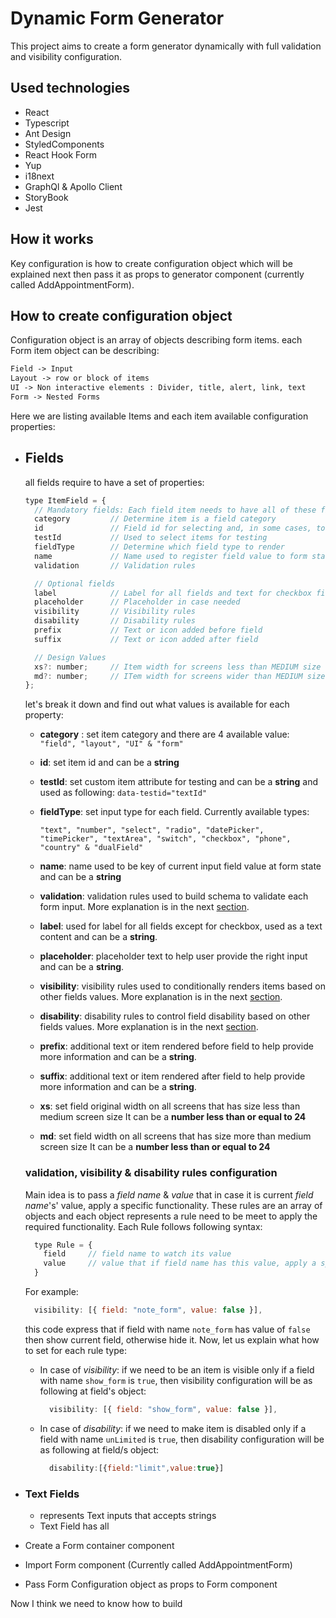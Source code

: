 # Dynamic Form Generator

This project aims to create a form generator dynamically with full validation and visibility configuration.

## Used technologies

- React
- Typescript
- Ant Design
- StyledComponents
- React Hook Form
- Yup
- i18next
- GraphQl & Apollo Client
- StoryBook
- Jest

## How it works

Key configuration is how to create configuration object which will be explained next then pass it as props to generator component (currently called AddAppointmentForm).

## How to create configuration object

Configuration object is an array of objects describing form items. each Form item object can be describing:

```Markdown
Field -> Input
Layout -> row or block of items
UI -> Non interactive elements : Divider, title, alert, link, text
Form -> Nested Forms
```

Here we are listing available Items and each item available configuration properties:

- ## Fields

  all fields require to have a set of properties:

  ```Javascript
  type ItemField = {
    // Mandatory fields: Each field item needs to have all of these fields
    category         // Determine item is a field category
    id               // Field id for selecting and, in some cases, to attach label to input
    testId           // Used to select items for testing
    fieldType        // Determine which field type to render
    name             // Name used to register field value to form state
    validation       // Validation rules

    // Optional fields
    label            // Label for all fields and text for checkbox fields
    placeholder      // Placeholder in case needed
    visibility       // Visibility rules
    disability       // Disability rules
    prefix           // Text or icon added before field
    suffix           // Text or icon added after field

    // Design Values
    xs?: number;     // Item width for screens less than MEDIUM size
    md?: number;     // ITem width for screens wider than MEDIUM size
  };
  ```

  let's break it down and find out what values is available for each property:
  - **category** : set item category and there are 4 available value: ```"field", "layout", "UI" & "form"```
  - **id**: set item id and can be a **string**
  - **testId**: set custom item attribute for testing and can be a **string** and used as following: ```data-testid="textId"```
  - **fieldType**: set input type for each field. Currently available types:

    ```"text", "number", "select", "radio", "datePicker", "timePicker", "textArea", "switch", "checkbox", "phone", "country" & "dualField"```
  - **name**: name used to be key of current input field value at form state and can be a **string**
  - **validation**: validation rules used to build schema to validate each form input. More explanation is in the next [section]().
  - **label**: used for label for all fields except for checkbox, used as a text content and can be a **string**.
  - **placeholder**: placeholder text to help user provide the right input and can be a **string**.
  - **visibility**: visibility rules used to conditionally renders items based on other fields values. More explanation is in the next [section]().
  - **disability**: disability rules to control field disability based on other fields values. More explanation is in the next [section]().
  - **prefix**: additional text or item rendered before field to help provide more information and can be a **string**.
  - **suffix**: additional text or item rendered after field to help provide more information and can be a **string**.
  - **xs**: set field original width on all screens that has size less than medium screen size It can be a **number less than or equal to 24**
  - **md**: set field width on all screens that has size more than medium screen size It can be a **number less than or equal to 24**


  ### validation, visibility & disability rules configuration

    Main idea is to pass a *field name* & *value* that in case it is current *field name*'s' value, apply a specific functionality. These rules are an array of objects and each object represents a rule need to be meet to apply the required functionality. Each Rule follows following syntax:

    ```Javascript
      type Rule = {
        field     // field name to watch its value
        value     // value that if field name has this value, apply a specific functionality
      }
    ```

    For example:

    ```Javascript
      visibility: [{ field: "note_form", value: false }],
    ```

    this code express that if field with name `note_form` has value of `false` then show current field, otherwise hide it.
    Now, let us explain what how to set for each rule type:

  - In case of *visibility*: if we need to be an item is visible only if a field with name `show_form` is `true`, then visibility configuration will be as following at field's object:

    ```Javascript
      visibility: [{ field: "show_form", value: false }],
    ```

  - In case of *disability*: if we need to make item is disabled only if a field with name `unLimited` is `true`, then disability configuration will be as following at field/s object:

    ```Javascript
      disability:[{field:"limit",value:true}]
    ```


- ### Text Fields

  - represents Text inputs that accepts strings
  - Text Field has all

- Create a Form container component
- Import Form component (Currently called AddAppointmentForm)
- Pass Form Configuration object as props to Form component

Now I think we need to know how to build 
